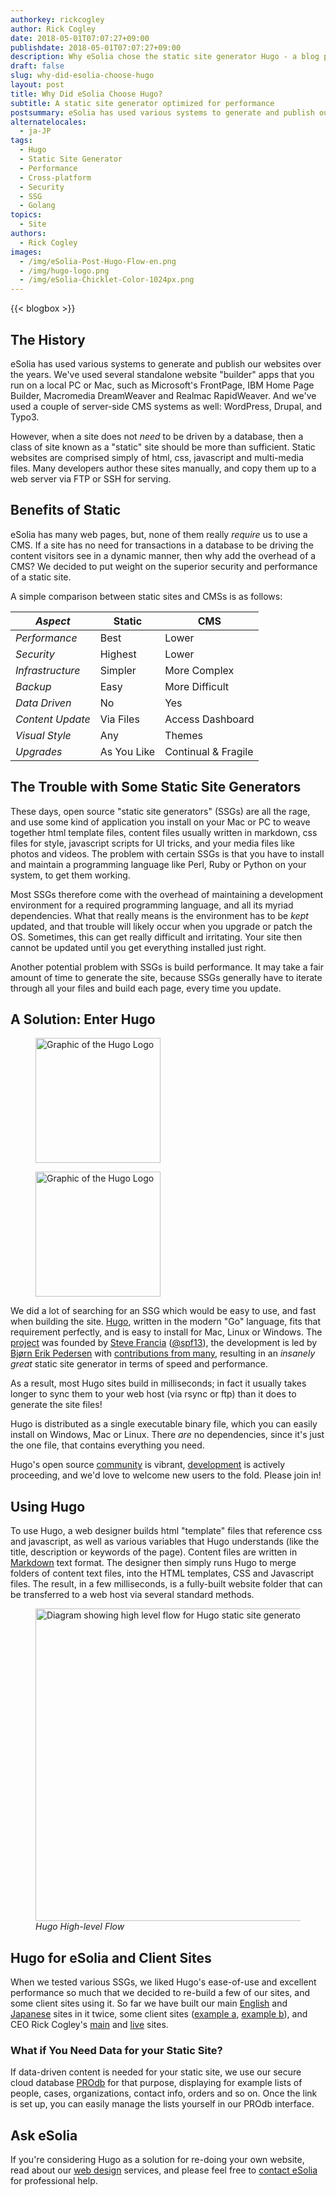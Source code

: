 ```yaml
---
authorkey: rickcogley
author: Rick Cogley
date: 2018-05-01T07:07:27+09:00
publishdate: 2018-05-01T07:07:27+09:00
description: Why eSolia chose the static site generator Hugo - a blog post from eSolia Inc.
draft: false
slug: why-did-esolia-choose-hugo
layout: post
title: Why Did eSolia Choose Hugo?
subtitle: A static site generator optimized for performance
postsummary: eSolia has used various systems to generate and publish our websites over the years, but recently settled on and re-built our sites using the static site generator "Hugo". Hugo is not only easy to use, and fast when building our sites, but also is available as a single, easy-to-install binary file for Mac, Linux and Windows.
alternatelocales:
  - ja-JP
tags:
  - Hugo
  - Static Site Generator
  - Performance
  - Cross-platform
  - Security
  - SSG
  - Golang
topics:
  - Site
authors:
  - Rick Cogley
images:
  - /img/eSolia-Post-Hugo-Flow-en.png
  - /img/hugo-logo.png
  - /img/eSolia-Chicklet-Color-1024px.png  
---
```


{{< blogbox >}}

## The History

eSolia has used various systems to generate and publish our websites over the years. We've used several standalone website "builder" apps that you run on a local PC or Mac, such as Microsoft's FrontPage, IBM Home Page Builder, Macromedia DreamWeaver and Realmac RapidWeaver. And we've used a couple of server-side CMS systems as well: WordPress, Drupal, and Typo3.

However, when a site does not _need_ to be driven by a database, then a class of site known as a "static" site should be more than sufficient. Static websites are comprised simply of html, css, javascript and multi-media files. Many developers author these sites manually, and copy them up to a web server via FTP or SSH for serving.

## Benefits of Static

eSolia has many web pages, but, none of them really _require_ us to use a CMS. If a site has no need for transactions in a database to be driving the content visitors see in a dynamic manner, then why add the overhead of a CMS? We decided to put weight on the superior security and performance of a static site.

A simple comparison between static sites and CMSs is as follows:

_Aspect_  |Static    | CMS
----------|----------|------
_Performance_    |Best       |Lower
_Security_       |Highest    |Lower
_Infrastructure_       |Simpler    |More Complex
_Backup_     |Easy     |More Difficult
_Data Driven_  |No     |Yes
_Content Update_  |Via Files    |Access Dashboard
_Visual Style_   |Any    |Themes
_Upgrades_    |As You Like   |Continual & Fragile

## The Trouble with Some Static Site Generators

These days, open source "static site generators" (SSGs) are all the rage, and use some kind of application you install on your Mac or PC to weave together html template files, content files usually written in markdown, css files for style, javascript scripts for UI tricks, and your media files like photos and videos. The problem with certain SSGs is that you have to install and maintain a programming language like Perl, Ruby or Python on your system, to get them working.

Most SSGs therefore come with the overhead of maintaining a development environment for a required programming language, and all its myriad dependencies. What that really means is the environment has to be _kept_ updated, and that trouble will likely occur when you upgrade or patch the OS. Sometimes, this can get really difficult and irritating. Your site then cannot be updated until you get everything installed just right.

Another potential problem with SSGs is build performance. It may take a fair amount of time to generate the site, because SSGs generally have to iterate through all your files and build each page, every time you update.

## A Solution: Enter Hugo

<figure class="is-pulled-right is-hidden-mobile">
<img class="" width="200" data-caption="Hugo Logo" alt="Graphic of the Hugo Logo" src="/img/hugo-logo.png" >
</figure>

<figure class="is-hidden-tablet">
<img class="" width="200" data-caption="Hugo Logo" alt="Graphic of the Hugo Logo" src="/img/hugo-logo.png" >
</figure>

We did a lot of searching for an SSG which would be easy to use, and fast when building the site. [Hugo](http://gohugo.io), written in the modern "Go" language, fits that requirement perfectly, and is easy to install for Mac, Linux or Windows. The [project](https://github.com/gohugoio) was founded by [Steve Francia](http://spf13.com) ([@spf13](https://github.com/spf13)), the development is led by [Bjørn Erik Pedersen](http://bepsays.com/en/) with [contributions from many](https://github.com/spf13/hugo/graphs/contributors), resulting in an _insanely great_ static site generator in terms of speed and performance.

As a result, most Hugo sites build in milliseconds; in fact it usually takes longer to sync them to your web host (via rsync or ftp) than it does to generate the site files!

Hugo is distributed as a single executable binary file, which you can easily install on Windows, Mac or Linux. There _are_ no dependencies, since it's just the one file, that contains everything you need.

Hugo's open source [community](http://discuss.gohugo.io/latest) is vibrant, [development](https://github.com/gohugoio) is actively proceeding, and we'd love to welcome new users to the fold. Please join in!

## Using Hugo

To use Hugo, a web designer builds html "template" files that reference css and javascript, as well as various variables that Hugo understands (like the title, description or keywords of the page). Content files are written in [Markdown](http://daringfireball.net/projects/markdown/) text format. The designer then simply runs Hugo to merge folders of content text files, into the HTML templates, CSS and Javascript files. The result, in a few milliseconds, is a fully-built website folder that can be transferred to a web host via several standard methods.

<figure class="">
<img class="" width="500" data-caption="Hugo High-level flow" alt="Diagram showing high level flow for Hugo static site generator" src="/img/eSolia-Post-Hugo-Flow-en.png" >
<figcaption><em>Hugo High-level Flow</em></figcaption>
</figure>

## Hugo for eSolia and Client Sites

When we tested various SSGs, we liked Hugo's ease-of-use and excellent performance so much that we decided to re-build a few of our sites, and some client sites using it. So far we have built our main [English](http://esolia.com) and [Japanese](http://esolia.co.jp) sites in it twice, some client sites ([example a](http://j-vad.jp/), [example b](http://j-pvad.jp/en/)), and CEO Rick Cogley's [main](https://rick.cogley.info/) and [live](http://live.cogley.info/) sites. 

### What if You Need Data for your Static Site? 

If data-driven content is needed for your static site, we use our secure cloud database [PROdb](/prodb) for that purpose, displaying for example lists of people, cases, organizations, contact info, orders and so on. Once the link is set up, you can easily manage the lists yourself in our PROdb interface. 

## Ask eSolia

If you're considering Hugo as a solution for re-doing your own website, read about our [web design](/website-design) services, and please feel free to [contact eSolia](/info-request) for professional help.
